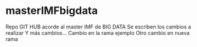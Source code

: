# masterIMFbigdata
Repo GIT HUB acorde al master IMF de BIG DATA
Se escriben los cambios a realizar
Y más cambios...
Cambio en la rama ejemplo
Otro cambio en nueva rama
